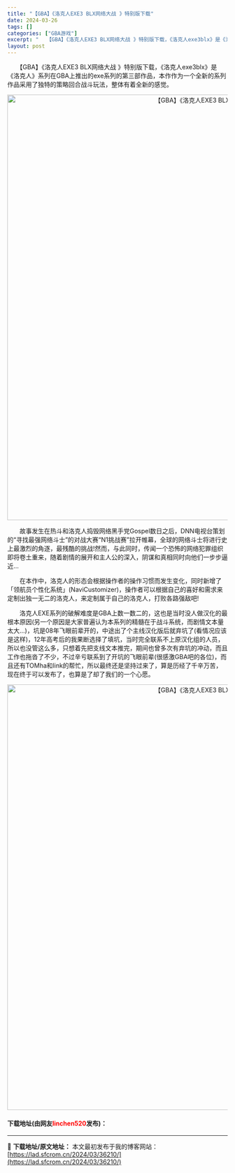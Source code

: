 ```yaml
---
title: "【GBA】《洛克人EXE3 BLX网络大战 》特别版下载"
date: 2024-03-26
tags: []
categories: ["GBA游戏"]
excerpt: "　　【GBA】《洛克人EXE3 BLX网络大战 》特别版下载，《洛克人exe3blx》是《洛克人》系列在GBA上推出的exe系列的第三部作品，本作作为一个全新的系列作品采用了独特的策略回合战斗玩法，整体有着全新的感觉。 　　故事发生在热斗和洛克人捣毁网络黑手党Gospel数日之后，DNN电视台策划的&hellip;"
layout: post
---
```


 <p>　　【GBA】《洛克人EXE3 BLX网络大战 》特别版下载，《洛克人exe3blx》是《洛克人》系列在GBA上推出的exe系列的第三部作品，本作作为一个全新的系列作品采用了独特的策略回合战斗玩法，整体有着全新的感觉。</p> <p align="center"><img align="" border="0" src="https://lad.sfcrom.cn/wp-content/uploads/2024/03/20240326_660264943f11a.jpg" width="974" alt="【GBA】《洛克人EXE3 BLX网络大战 》特别版下载" /></p> <p>　　故事发生在热斗和洛克人捣毁网络黑手党Gospel数日之后，DNN电视台策划的&ldquo;寻找最强网络斗士&rdquo;的对战大赛&ldquo;N1挑战赛&rdquo;拉开帷幕，全球的网络斗士将进行史上最激烈的角逐，最残酷的挑战!然而，与此同时，传闻一个恐怖的网络犯罪组织即将卷土重来，随着剧情的展开和主人公的深入，阴谋和真相同时向他们一步步逼近...</p> <p>　　在本作中，洛克人的形态会根据操作者的操作习惯而发生变化，同时新增了「领航员个性化系统」(NaviCustomizer)，操作者可以根据自己的喜好和需求来定制出独一无二的洛克人，来定制属于自己的洛克人，打败各路强敌吧!</p> <p>　　洛克人EXE系列的破解难度是GBA上数一数二的，这也是当时没人做汉化的最根本原因(另一个原因是大家普遍认为本系列的精髓在于战斗系统，而剧情文本量太大...)，坑是08年飞眼前辈开的，中途出了个主线汉化版后就弃坑了(看情况应该是这样)，12年高考后的我果断选择了填坑，当时完全联系不上原汉化组的人员，所以也没管这么多，只想着先把支线文本推完，期间也曾多次有弃坑的冲动，而且工作也拖沓了不少，不过辛亏联系到了开坑的飞眼前辈(很感激GBA吧的各位)，而且还有TOMha和link的帮忙，所以最终还是坚持过来了，算是历经了千辛万苦，现在终于可以发布了，也算是了却了我们的一个心愿。</p> <p align="center"><img align="" border="0" src="https://lad.sfcrom.cn/wp-content/uploads/2024/03/20240326_66026494b5978.jpg" width="974" alt="【GBA】《洛克人EXE3 BLX网络大战 》特别版下载" /></p> <p><h4>下载地址(由网友<font color="red">linchen520</font>发布)：</h4></p> 

---
📖 **下载地址/原文地址：** 本文最初发布于我的博客网站：[https://lad.sfcrom.cn/2024/03/36210/](https://lad.sfcrom.cn/2024/03/36210/)
